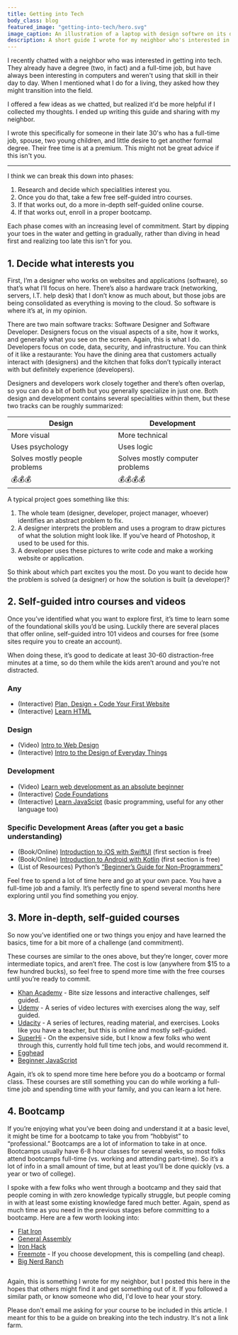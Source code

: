 ```yaml
---
title: Getting into Tech
body_class: blog
featured_image: "getting-into-tech/hero.svg"
image_caption: An illustration of a laptop with design softwre on its display, with a coffee cup to one side and a cat on the other.
description: A short guide I wrote for my neighbor who's interested in getting into the tech field.
---
```


I recently chatted with a neighbor who was interested in getting into tech. They already have a degree (two, in fact) and a full-time job, but have always been interesting in computers and weren't using that skill in their day to day. When I mentioned what I do for a living, they asked how they might transition into the field.

I offered a few ideas as we chatted, but realized it'd be more helpful if I collected my thoughts. I ended up writing this guide and sharing with my neighbor.

<aside class="callout" data-emoji="⚠️">
I wrote this specifically for someone in their late 30's who has a full-time job, spouse, two young children, and little desire to get another formal degree. Their free time is at a premium. This might not be great advice if this isn't you.
</aside>

---

I think we can break this down into phases:

1. Research and decide which specialities interest you.
2. Once you do that, take a few free self-guided intro courses.
3. If that works out, do a more in-depth self-guided online course.
4. If that works out, enroll in a proper bootcamp.

Each phase comes with an increasing level of commitment. Start by dipping your toes in the water and getting in gradually, rather than diving in head first and realizing too late this isn't for you. 

## 1. Decide what interests you

First, I’m a designer who works on websites and applications (software), so that’s what I’ll focus on here. There’s also a hardware track (networking, servers, I.T. help desk) that I don’t know as much about, but those jobs are being consolidated as everything is moving to the cloud. So software is where it’s at, in my opinion.

There are two main software tracks: Software Designer and Software Developer. Designers focus on the visual aspects of a site, how it works, and generally what you see on the screen. Again, this is what I do. Developers focus on code, data, security, and infrastructure. You can think of it like a restaurante: You have the dining area that customers actually interact with (designers) and the kitchen that folks don’t typically interact with but definitely experience (developers).
 
Designers and developers work closely together and there’s often overlap, so you can do a bit of both but you generally specialize in just one. Both design and development contains several specialities within them, but these two tracks can be roughly summarized:

<table>
    <thead>
        <tr>
            <th>Design</th>
            <th>Development</th>
        </tr>
    </thead>
    <tbody>
        <tr>
            <td>More visual</td>
            <td>More technical</td>
        </tr>
        <tr>
            <td>Uses psychology</td>
            <td>Uses logic</td>
        </tr>
        <tr>
            <td>Solves mostly people problems</td>
            <td>Solves mostly computer problems</td>
        </tr>
        <tr>
            <td>💰💰💰</td>
            <td>💰💰💰💰</td>
        </tr>
    </tbody>
</table>

A typical project goes something like this:

1. The whole team (designer, developer, project manager, whoever) identifies an abstract problem to fix.
2. A designer interprets the problem and uses a program to draw pictures of what the solution might look like. If you’ve heard of Photoshop, it used to be used for this.
3. A developer uses these pictures to write code and make a working website or application.

So think about which part excites you the most. Do you want to decide how the problem is solved (a designer) or how the solution is built (a developer)?

## 2. Self-guided intro courses and videos

Once you’ve identified what you want to explore first, it’s time to learn some of the foundational skills you’d be using. Luckily there are several places that offer online, self-guided intro 101 videos and courses for free (some sites require you to create an account).

When doing these, it’s good to dedicate at least 30-60 distraction-free minutes at a time, so do them while the kids aren’t around and you’re not distracted.

### Any

- (Interactive) [Plan, Design + Code Your First Website](https://www.superhi.com/courses/plan-design-and-code-your-first-website)
- (Interactive) [Learn HTML](https://www.codecademy.com/learn/learn-html)

### Design

- (Video) [Intro to Web Design](https://www.youtube.com/watch?v=C72WkcUZvco)
- (Interactive) [Intro to the Design of Everyday Things](https://www.udacity.com/course/intro-to-the-design-of-everyday-things--design101)

### Development

- (Video) [Learn web development as an absolute beginner](https://www.youtube.com/watch?v=ysEN5RaKOlA)
- (Interactive) [Code Foundations](https://www.codecademy.com/learn/paths/code-foundations)
- (Interactive) [Learn JavaScipt](https://www.codecademy.com/learn/introduction-to-javascript) (basic programming, useful for any other language too)

### Specific Development Areas (after you get a basic understanding)

- (Book/Online) [Introduction to iOS with SwiftUI](https://www.raywenderlich.com/books/swiftui-apprentice) (first section is free)
- (Book/Online) [Introduction to Android with Kotlin](https://www.raywenderlich.com/books/android-apprentice) (first section is free)
- (List of Resources) Python’s [“Beginner’s Guide for Non-Programmers”](https://wiki.python.org/moin/BeginnersGuide/NonProgrammers)

Feel free to spend a lot of time here and go at your own pace. You have a full-time job and a family. It’s perfectly fine to spend several months here exploring until you find something you enjoy.

## 3. More in-depth, self-guided courses

So now you’ve identified one or two things you enjoy and have learned the basics, time for a bit more of a challenge (and commitment).

These courses are similar to the ones above, but they’re longer, cover more intermediate topics, and aren’t free. The cost is low (anywhere from $15 to a few hundred bucks), so feel free to spend more time with the free courses until you’re ready to commit.

- [Khan Academy](http://khanacademy/) - Bite size lessons and interactive challenges, self guided.
- [Udemy](https://www.udemy.com/) - A series of video lectures with exercises along the way, self guided.
- [Udacity](https://www.udacity.com/) - A series of lectures, reading material, and exercises. Looks like you have a teacher, but this is online and mostly self-guided.
- [SuperHi](https://www.superhi.com/collections) - On the expensive side, but I know a few folks who went through this, currently hold full time tech jobs, and would recommend it.
- [Egghead](https://egghead.io/)
- [Beginner JavaScript](https://beginnerjavascript.com/)

Again, it’s ok to spend more time here before you do a bootcamp or formal class. These courses are still something you can do while working a full-time job and spending time with your family, and you can learn a lot here.

## 4. Bootcamp

If you’re enjoying what you’ve been doing and understand it at a basic level, it might be time for a bootcamp to take you from “hobbyist” to “professional.” Bootcamps are a lot of information to take in at once. Bootcamps usually have 6-8 hour classes for several weeks, so most folks attend bootcamps full-time (vs. working and attending part-time). So it’s a lot of info in a small amount of time, but at least you’ll be done quickly (vs. a year or two of college).

I spoke with a few folks who went through a bootcamp and they said that people coming in with zero knowledge typically struggle, but people coming in with at least some existing knowledge fared much better. Again, spend as much time as you need in the previous stages before committing to a bootcamp. Here are a few worth looking into:

- [Flat Iron](https://flatironschool.com/)
- [General Assembly](https://generalassemb.ly/)
- [Iron Hack](https://www.ironhack.com/en)
- [Freemote](https://www.freemote.com/) - If you choose development, this is compelling (and cheap).
- [Big Nerd Ranch](https://bignerdranch.com/bootcamps/)

<img src="/assets/img/getting-into-tech/divider.svg" alt="" height="0" width="751" class="mx-auto mb-8">

Again, this is something I wrote for my neighbor, but I posted this here in the hopes that others might find it and get something out of it. If you followed a similar path, or know someone who did, I'd love to hear your story.

<aside class="callout" data-emoji="👋">
Please don't email me asking for your course to be included in this article. I meant for this to be a guide on breaking into the tech industry. It's not a link farm.
</aside>
